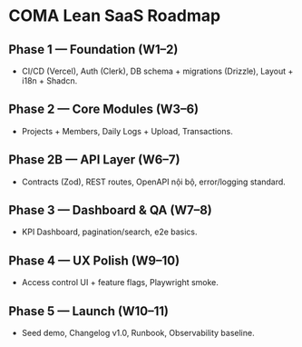 # COMA Lean SaaS Roadmap

## Phase 1 — Foundation (W1–2)

- CI/CD (Vercel), Auth (Clerk), DB schema + migrations (Drizzle), Layout + i18n + Shadcn.

## Phase 2 — Core Modules (W3–6)

- Projects + Members, Daily Logs + Upload, Transactions.

## Phase 2B — API Layer (W6–7)

- Contracts (Zod), REST routes, OpenAPI nội bộ, error/logging standard.

## Phase 3 — Dashboard & QA (W7–8)

- KPI Dashboard, pagination/search, e2e basics.

## Phase 4 — UX Polish (W9–10)

- Access control UI + feature flags, Playwright smoke.

## Phase 5 — Launch (W10–11)

- Seed demo, Changelog v1.0, Runbook, Observability baseline.
